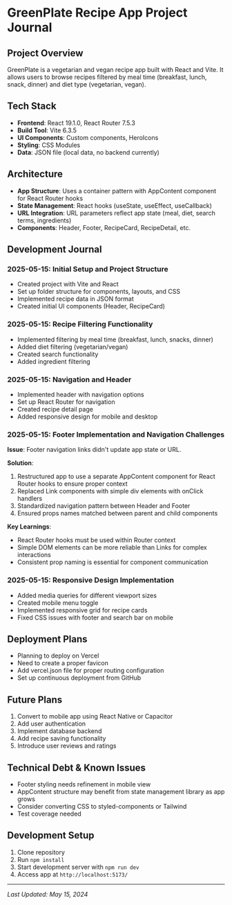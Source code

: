 # GreenPlate Recipe App Project Journal

## Project Overview
GreenPlate is a vegetarian and vegan recipe app built with React and Vite. It allows users to browse recipes filtered by meal time (breakfast, lunch, snack, dinner) and diet type (vegetarian, vegan).

## Tech Stack
- **Frontend**: React 19.1.0, React Router 7.5.3
- **Build Tool**: Vite 6.3.5
- **UI Components**: Custom components, HeroIcons
- **Styling**: CSS Modules
- **Data**: JSON file (local data, no backend currently)

## Architecture
- **App Structure**: Uses a container pattern with AppContent component for React Router hooks
- **State Management**: React hooks (useState, useEffect, useCallback)
- **URL Integration**: URL parameters reflect app state (meal, diet, search terms, ingredients)
- **Components**: Header, Footer, RecipeCard, RecipeDetail, etc.

## Development Journal

### 2025-05-15: Initial Setup and Project Structure
- Created project with Vite and React
- Set up folder structure for components, layouts, and CSS
- Implemented recipe data in JSON format
- Created initial UI components (Header, RecipeCard)

### 2025-05-15: Recipe Filtering Functionality
- Implemented filtering by meal time (breakfast, lunch, snacks, dinner)
- Added diet filtering (vegetarian/vegan)
- Created search functionality
- Added ingredient filtering

### 2025-05-15: Navigation and Header
- Implemented header with navigation options
- Set up React Router for navigation
- Created recipe detail page
- Added responsive design for mobile and desktop

### 2025-05-15: Footer Implementation and Navigation Challenges
**Issue**: Footer navigation links didn't update app state or URL.

**Solution**:
1. Restructured app to use a separate AppContent component for React Router hooks to ensure proper context
2. Replaced Link components with simple div elements with onClick handlers
3. Standardized navigation pattern between Header and Footer
4. Ensured props names matched between parent and child components

**Key Learnings**:
- React Router hooks must be used within Router context
- Simple DOM elements can be more reliable than Links for complex interactions
- Consistent prop naming is essential for component communication

### 2025-05-15: Responsive Design Implementation
- Added media queries for different viewport sizes
- Created mobile menu toggle
- Implemented responsive grid for recipe cards
- Fixed CSS issues with footer and search bar on mobile

## Deployment Plans
- Planning to deploy on Vercel
- Need to create a proper favicon
- Add vercel.json file for proper routing configuration
- Set up continuous deployment from GitHub

## Future Plans
1. Convert to mobile app using React Native or Capacitor
2. Add user authentication
3. Implement database backend
4. Add recipe saving functionality
5. Introduce user reviews and ratings

## Technical Debt & Known Issues
- Footer styling needs refinement in mobile view
- AppContent structure may benefit from state management library as app grows
- Consider converting CSS to styled-components or Tailwind
- Test coverage needed

## Development Setup
1. Clone repository
2. Run `npm install`
3. Start development server with `npm run dev`
4. Access app at `http://localhost:5173/`

---

*Last Updated: May 15, 2024*